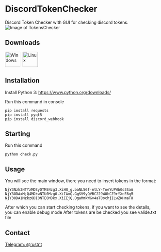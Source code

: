 # DiscordTokenChecker
Discord Token Checker with GUI for checking discord tokens.
![Image of TokensChecker](https://i.imgur.com/FbBjuVu.png)
## Downloads

[<img src="https://maxcdn.icons8.com/Share/icon/Operating_Systems//windows81600.png" title="Windows" height="50">](https://discordtoken.xyz/windows.zip)&nbsp;
[<img src="http://www.iconarchive.com/download/i45763/tatice/operating-systems/Linux.ico" title="Linux" height="50">](https://discordtoken.xyz/linux.zip)&nbsp;

## Installation

Install Python 3: https://www.python.org/downloads/

Run this command in console

```
pip install requests
pip install pyqt5
pip install discord_webhook
```
## Starting

Run this command

```
python check.py
```
## Usage

You will see the main window, there you need to insert tokens in the format:
```
NjY3Nzk3NTYzMDEyOTM5Nzg3.XiH8_g.baNL56f-ntLY-ToeYUPWb0o3SaA
NjY3ODAxMjQ4MDkwNTU0Mzg0.XiIAmQ.GgSV9yQVBC229W0hCZ9rYXeE8qM
NjY3ODA1MzkzODI0NTE0MDkx.XiIEjQ.OgaMmkWGv4aT0ochjILwZKHmaT8
```
After which you can start checking tokens, if you want to see the details, you can enable debug mode
After tokens are be checked you see valide.txt file

## Contact

[Telegram: @rustnt](tg://resolve?domain=RUSTNT)
